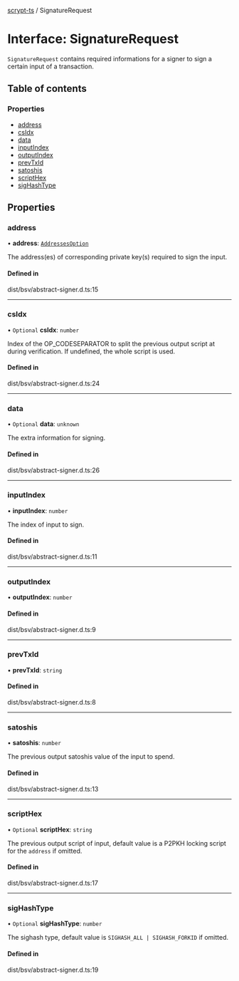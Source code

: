 [scrypt-ts](../README.md) / SignatureRequest

# Interface: SignatureRequest

`SignatureRequest` contains required informations for a signer to sign a certain input of a transaction.

## Table of contents

### Properties

- [address](SignatureRequest.md#address)
- [csIdx](SignatureRequest.md#csidx)
- [data](SignatureRequest.md#data)
- [inputIndex](SignatureRequest.md#inputindex)
- [outputIndex](SignatureRequest.md#outputindex)
- [prevTxId](SignatureRequest.md#prevtxid)
- [satoshis](SignatureRequest.md#satoshis)
- [scriptHex](SignatureRequest.md#scripthex)
- [sigHashType](SignatureRequest.md#sighashtype)

## Properties

### address

• **address**: [`AddressesOption`](../README.md#addressesoption)

The address(es) of corresponding private key(s) required to sign the input.

#### Defined in

dist/bsv/abstract-signer.d.ts:15

___

### csIdx

• `Optional` **csIdx**: `number`

Index of the OP_CODESEPARATOR to split the previous output script at during verification.
If undefined, the whole script is used.

#### Defined in

dist/bsv/abstract-signer.d.ts:24

___

### data

• `Optional` **data**: `unknown`

The extra information for signing.

#### Defined in

dist/bsv/abstract-signer.d.ts:26

___

### inputIndex

• **inputIndex**: `number`

The index of input to sign.

#### Defined in

dist/bsv/abstract-signer.d.ts:11

___

### outputIndex

• **outputIndex**: `number`

#### Defined in

dist/bsv/abstract-signer.d.ts:9

___

### prevTxId

• **prevTxId**: `string`

#### Defined in

dist/bsv/abstract-signer.d.ts:8

___

### satoshis

• **satoshis**: `number`

The previous output satoshis value of the input to spend.

#### Defined in

dist/bsv/abstract-signer.d.ts:13

___

### scriptHex

• `Optional` **scriptHex**: `string`

The previous output script of input, default value is a P2PKH locking script for the `address` if omitted.

#### Defined in

dist/bsv/abstract-signer.d.ts:17

___

### sigHashType

• `Optional` **sigHashType**: `number`

The sighash type, default value is `SIGHASH_ALL | SIGHASH_FORKID` if omitted.

#### Defined in

dist/bsv/abstract-signer.d.ts:19
